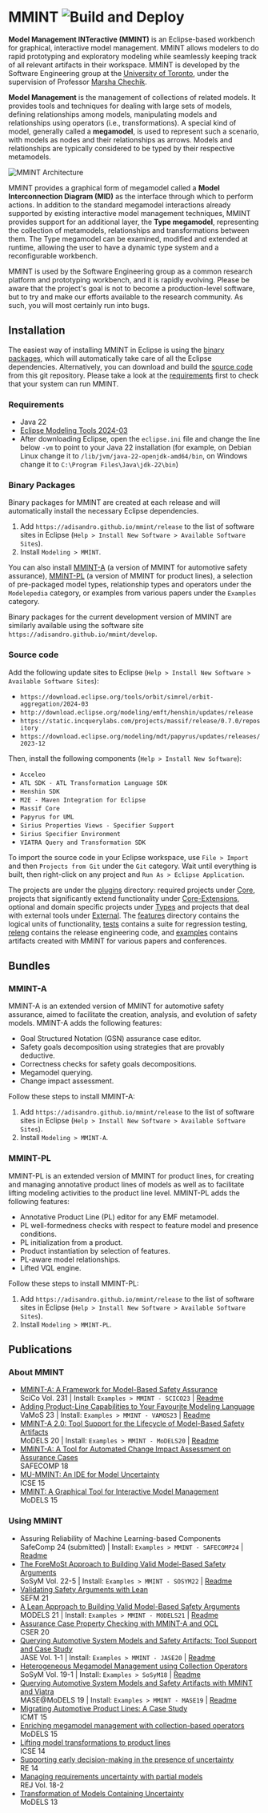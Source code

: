 # MMINT ![Build and Deploy](https://github.com/adisandro/MMINT/workflows/Build%20and%20Deploy/badge.svg)

**Model Management INTeractive (MMINT)** is an Eclipse-based workbench for graphical, interactive model management. MMINT allows modelers to do rapid prototyping and exploratory modeling while seamlessly keeping track of all relevant artifacts in their workspace. MMINT is developed by the Software Engineering group at the [University of Toronto](https://web.cs.toronto.edu), under the supervision of Professor [Marsha Chechik](http://www.cs.toronto.edu/~chechik).

**Model Management** is the management of collections of related models. It provides tools and techniques for dealing with large sets of models, defining relationships among models, manipulating models and relationships using operators (i.e., transformations). A special kind of model, generally called a **megamodel**, is used to represent such a scenario, with models as nodes and their relationships as arrows. Models and relationships are typically considered to be typed by their respective metamodels.

![MMINT Architecture](images/architecture.png)

MMINT provides a graphical form of megamodel called a **Model Interconnection Diagram (MID)** as the interface through which to perform actions. In addition to the standard megamodel interactions already supported by existing interactive model management techniques, MMINT provides support for an additional layer, the **Type megamodel**, representing the collection of metamodels, relationships and transformations between them. The Type megamodel can be examined, modified and extended at runtime, allowing the user to have a dynamic type system and a reconfigurable workbench.

MMINT is used by the Software Engineering group as a common research platform and prototyping workbench, and it is rapidly evolving. Please be aware that the project's goal is not to become a production-level software, but to try and make our efforts available to the research community. As such, you will most certainly run into bugs.



## Installation

The easiest way of installing MMINT in Eclipse is using the [binary packages](#binary-packages), which will automatically take care of all the Eclipse dependencies. Alternatively, you can download and build the [source code](#source-code) from this git repository. Please take a look at the [requirements](#requirements) first to check that your system can run MMINT.

### Requirements

* Java 22
* [Eclipse Modeling Tools 2024-03](https://www.eclipse.org/downloads/packages/release/2024-03/r/eclipse-modeling-tools)
* After downloading Eclipse, open the `eclipse.ini` file and change the line below `-vm` to point to your Java 22 installation (for example, on Debian Linux change it to `/lib/jvm/java-22-openjdk-amd64/bin`, on Windows change it to `C:\Program Files\Java\jdk-22\bin`)

### Binary Packages

Binary packages for MMINT are created at each release and will automatically install the necessary Eclipse dependencies.

1. Add `https://adisandro.github.io/mmint/release` to the list of software sites in Eclipse (`Help > Install New Software > Available Software Sites`).
2. Install `Modeling > MMINT`.

You can also install [MMINT-A](#mmint-a) (a version of MMINT for automotive safety assurance), [MMINT-PL](#mmint-pl) (a version of MMINT for product lines), a selection of pre-packaged model types, relationship types and operators under the `Modelepedia` category, or examples from various papers under the `Examples` category.

Binary packages for the current development version of MMINT are similarly available using the software site `https://adisandro.github.io/mmint/develop`.

### Source code

Add the following update sites to Eclipse (`Help > Install New Software > Available Software Sites`):
  * `https://download.eclipse.org/tools/orbit/simrel/orbit-aggregation/2024-03`
  * `http://download.eclipse.org/modeling/emft/henshin/updates/release`
  * `https://static.incquerylabs.com/projects/massif/release/0.7.0/repository`
  * `https://download.eclipse.org/modeling/mdt/papyrus/updates/releases/2023-12`

Then, install the following components (`Help > Install New Software`):
  * `Acceleo`
  * `ATL SDK - ATL Transformation Language SDK`
  * `Henshin SDK`
  * `M2E - Maven Integration for Eclipse`
  * `Massif Core`
  * `Papyrus for UML`
  * `Sirius Properties Views - Specifier Support`
  * `Sirius Specifier Environment`
  * `VIATRA Query and Transformation SDK`

To import the source code in your Eclipse workspace, use `File > Import` and then `Projects from Git` under the `Git` category. Wait until everything is built, then right-click on any project and `Run As > Eclipse Application`.

The projects are under the [plugins](plugins) directory: required projects under [Core](plugins/Core), projects that significantly extend functionality under [Core-Extensions](plugins/Core-Extensions), optional and domain specific projects under [Types](plugins/Types) and projects that deal with external tools under [External](plugins/External). The [features](features) directory contains the logical units of functionality, [tests](tests) contains a suite for regression testing, [releng](releng) contains the release engineering code, and [examples](examples) contains artifacts created with MMINT for various papers and conferences.



## Bundles

### MMINT-A

MMINT-A is an extended version of MMINT for automotive safety assurance, aimed to facilitate the creation, analysis, and evolution of safety models. MMINT-A adds the following features:

* Goal Structured Notation (GSN) assurance case editor.
* Safety goals decomposition using strategies that are provably deductive.
* Correctness checks for safety goals decompositions.
* Megamodel querying.
* Change impact assessment.

Follow these steps to install MMINT-A:

1. Add `https://adisandro.github.io/mmint/release` to the list of software sites in Eclipse (`Help > Install New Software > Available Software Sites`).
2. Install `Modeling > MMINT-A`.

### MMINT-PL

MMINT-PL is an extended version of MMINT for product lines, for creating and managing annotative product lines of models as well as to facilitate lifting modeling activities to the product line level. MMINT-PL adds the following features:

* Annotative Product Line (PL) editor for any EMF metamodel.
* PL well-formedness checks with respect to feature model and presence conditions.
* PL initialization from a product.
* Product instantiation by selection of features.
* PL-aware model relationships.
* Lifted VQL engine.

Follow these steps to install MMINT-PL:

1. Add `https://adisandro.github.io/mmint/release` to the list of software sites in Eclipse (`Help > Install New Software > Available Software Sites`).
2. Install `Modeling > MMINT-PL`.



## Publications

### About MMINT

* <a name="paper-scico23"></a> [MMINT-A: A Framework for Model-Based Safety Assurance](https://doi.org/10.1016/j.scico.2023.103004)  
SciCo Vol. 231 | Install: `Examples > MMINT - SCICO23` | [Readme](examples/SCICO23/edu.toronto.cs.se.mmint.examples.scico23/SCICO23/README.md)
* <a name="paper-vamos23"></a> [Adding Product-Line Capabilities to Your Favourite Modeling Language](https://doi.org/10.1145/3571788.3571791)  
VaMoS 23 | Install: `Examples > MMINT - VAMOS23` | [Readme](examples/VAMOS23/edu.toronto.cs.se.mmint.examples.vamos23/VAMOS23/README.md)
* [MMINT-A 2.0: Tool Support for the Lifecycle of Model-Based Safety Artifacts](https://doi.org/10.1145/3417990.3422012)  
MoDELS 20 | Install: `Examples > MMINT - MoDELS20` | [Readme](examples/MoDELS20/edu.toronto.cs.se.mmint.example.models20/MoDELS20/README.md)
* [MMINT-A: A Tool for Automated Change Impact Assessment on Assurance Cases](https://doi.org/10.1007/978-3-319-99229-7_7)  
SAFECOMP 18
* [MU-MMINT: An IDE for Model Uncertainty](https://doi.org/10.1109/ICSE.2015.226)  
ICSE 15
* [MMINT: A Graphical Tool for Interactive Model Management](http://ceur-ws.org/Vol-1554/PD_MoDELS_2015_paper_6.pdf)  
MoDELS 15

### Using MMINT

* <a name="paper-safecomp24"></a> Assuring Reliability of Machine Learning-based Components  
SafeComp 24 (submitted) | Install: `Examples > MMINT - SAFECOMP24` | [Readme](examples/SAFECOMP24/edu.toronto.cs.se.mmint.examples.safecomp24/SAFECOMP24/README.md)
* <a name="paper-sosym22"></a> [The ForeMoSt Approach to Building Valid Model-Based Safety Arguments](https://doi.org/10.1007/s10270-022-01063-4)  
SoSyM Vol. 22-5 | Install: `Examples > MMINT - SOSYM22` | [Readme](examples/SOSYM22/edu.toronto.cs.se.mmint.examples.sosym22/SOSYM22/README.md)
* [Validating Safety Arguments with Lean](https://doi.org/10.1007/978-3-030-92124-8_2)  
SEFM 21
* [A Lean Approach to Building Valid Model-Based Safety Arguments](https://doi.org/10.1109/MODELS50736.2021.00028)  
MODELS 21 | Install: `Examples > MMINT - MODELS21` | [Readme](examples/MODELS21/edu.toronto.cs.se.mmint.examples.models21/MODELS21/README.md)
* [Assurance Case Property Checking with MMINT-A and OCL](https://doi.org/10.1007/978-3-030-82083-1_30)  
CSER 20
* [Querying Automotive System Models and Safety Artifacts: Tool Support and Case Study](https://doi.org/10.2991/jase.d.200912.001)  
JASE Vol. 1-1 | Install: `Examples > MMINT - JASE20` | [Readme](examples/JASE20/edu.toronto.cs.se.mmint.example.jase20/JASE20/README.md)
* [Heterogeneous Megamodel Management using Collection Operators](https://doi.org/10.1007/s10270-019-00738-9)  
SoSyM Vol. 19-1 | Install: `Examples > SoSyM18` | [Readme](examples/SOSYM18/README.md)
* [Querying Automotive System Models and Safety Artifacts with MMINT and Viatra](https://doi.org/10.1109/MODELS-C.2019.00008)  
MASE@MoDELS 19 | Install: `Examples > MMINT - MASE19` | [Readme](examples/MASE19/edu.toronto.cs.se.mmint.example.mase19/MASE19/README.md)
* [Migrating Automotive Product Lines: A Case Study](https://doi.org/10.1007/978-3-319-21155-8_7)  
ICMT 15
* [Enriching megamodel management with collection-based operators](https://doi.org/10.1109/MODELS.2015.7338254)  
MoDELS 15
* [Lifting model transformations to product lines](https://doi.org/10.1145/2568225.2568267)  
ICSE 14
* [Supporting early decision-making in the presence of uncertainty](https://doi.org/10.1109/RE.2014.6912245)  
RE 14
* [Managing requirements uncertainty with partial models](https://doi.org/10.1007/s00766-013-0170-y)  
REJ Vol. 18-2
* [Transformation of Models Containing Uncertainty](https://doi.org/10.1007/978-3-642-41533-3_41)  
MoDELS 13

